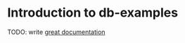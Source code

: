 # Introduction to db-examples

TODO: write [great documentation](http://jacobian.org/writing/what-to-write/)
